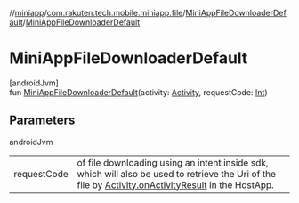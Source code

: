 //[miniapp](../../../index.md)/[com.rakuten.tech.mobile.miniapp.file](../index.md)/[MiniAppFileDownloaderDefault](index.md)/[MiniAppFileDownloaderDefault](-mini-app-file-downloader-default.md)

# MiniAppFileDownloaderDefault

[androidJvm]\
fun [MiniAppFileDownloaderDefault](-mini-app-file-downloader-default.md)(activity: [Activity](https://developer.android.com/reference/kotlin/android/app/Activity.html), requestCode: [Int](https://kotlinlang.org/api/latest/jvm/stdlib/kotlin/-int/index.html))

## Parameters

androidJvm

| | |
|---|---|
| requestCode | of file downloading using an intent inside sdk, which will also be used to retrieve the Uri of the file by [Activity.onActivityResult](https://developer.android.com/reference/kotlin/android/app/Activity.html#onactivityresult) in the HostApp. |
